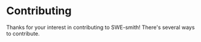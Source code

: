 # Contributing

Thanks for your interest in contributing to SWE-smith! There's several ways to contribute.
